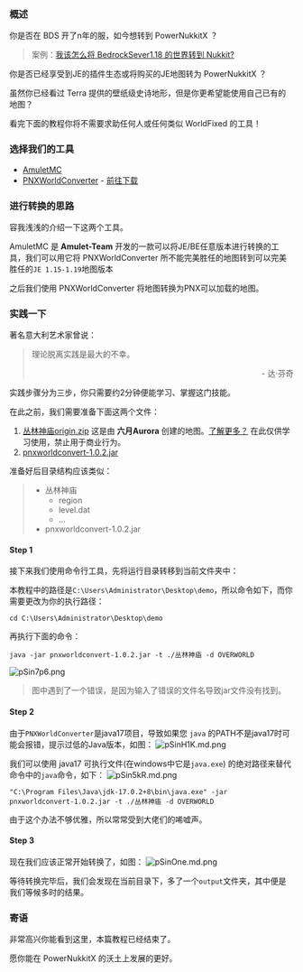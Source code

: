 ### 概述

你是否在 BDS 开了n年的服，如今想转到 PowerNukkitX ？
> 案例：[我该怎么将 BedrockSever1.18 的世界转到 Nukkit?](https://cloudburstmc.org/threads/how-could-i-convert-bedrocksever1-18-world-to-nukkit.1449/)

你是否已经享受到JE的插件生态或将购买的JE地图转为 PowerNukkitX ？

虽然你已经看过 Terra 提供的壁纸级史诗地形，但是你更希望能使用自己已有的地图？

看完下面的教程你将不需要求助任何人或任何类似 WorldFixed 的工具！

### 选择我们的工具

- [AmuletMC](https://www.amuletmc.com/)
- [PNXWorldConverter](https://github.com/PowerNukkitX/PNXWorldConverter/blob/patch/chs/README_CHS.md) - [前往下载](https://github.com/PowerNukkitX/PNXWorldConverter/releases/latest)

### 进行转换的思路

容我浅浅的介绍一下这两个工具。

AmuletMC 是 **Amulet-Team** 开发的一款可以将JE/BE任意版本进行转换的工具，我们可以用它将 PNXWorldConverter 所不能完美胜任的地图转到可以完美胜任的`JE 1.15-1.19`地图版本 

之后我们使用 PNXWorldConverter 将地图转换为PNX可以加载的地图。

### 实践一下

著名意大利艺术家曾说：

> 理论脱离实践是最大的不幸。
> <p align="right">- 达·芬奇</p>

实践步骤分为三步，你只需要约2分钟便能学习、掌握这门技能。

在此之前，我们需要准备下面这两个文件：

1. [丛林神庙origin.zip](https://res.nullatom.com/res/pnx/docs-world-converter/%E4%B8%9B%E6%9E%97%E7%A5%9E%E5%BA%99origin.zip)
这是由 **六月Aurora** 创建的地图。[了解更多？](https://space.bilibili.com/23620015 "了解更多？")
在此仅供学习使用，禁止用于商业行为。
2. [pnxworldconvert-1.0.2.jar](https://res.nullatom.com/res/pnx/docs-world-converter/pnxworldconvert-1.0.2.jar)

准备好后目录结构应该类似：
> - 丛林神庙
>   - region
>   - level.dat
>   - ...
> - pnxworldconvert-1.0.2.jar

#### Step 1
接下来我们使用命令行工具，先将运行目录转移到当前文件夹中：

本教程中的路径是`C:\Users\Administrator\Desktop\demo`，所以命令如下，而你需要更改为你的执行路径：
```shell
cd C:\Users\Administrator\Desktop\demo
```

再执行下面的命令：
```shell
java -jar pnxworldconvert-1.0.2.jar -t ./丛林神庙 -d OVERWORLD
```
![pSin7p6.png](https://s1.ax1x.com/2023/01/03/pSin7p6.png)
> 图中遇到了一个错误，是因为输入了错误的文件名导致jar文件没有找到。

#### Step 2

由于`PNXWorldConverter`是java17项目，导致如果您 `java` 的PATH不是java17时可能会报错，提示过低的Java版本，如图：
![pSinH1K.md.png](https://s1.ax1x.com/2023/01/03/pSinH1K.md.png)

我们可以使用 java17 可执行文件(在windows中它是`java.exe`) 的绝对路径来替代命令中的`java`命令，如下：
![pSin5kR.md.png](https://s1.ax1x.com/2023/01/03/pSin5kR.md.png)
```shell
"C:\Program Files\Java\jdk-17.0.2+8\bin\java.exe" -jar pnxworldconvert-1.0.2.jar -t ./丛林神庙 -d OVERWORLD
```
由于这个办法不够优雅，所以常常受到大佬们的唏嘘声。

#### Step 3

现在我们应该正常开始转换了，如图：
![pSinOne.md.png](https://s1.ax1x.com/2023/01/03/pSinOne.md.png)

等待转换完毕后，我们会发现在当前目录下，多了一个`output`文件夹，其中便是我们等候多时的结果。

### 寄语

非常高兴你能看到这里，本篇教程已经结束了。

愿你能在 PowerNukkitX 的沃土上发展的更好。
